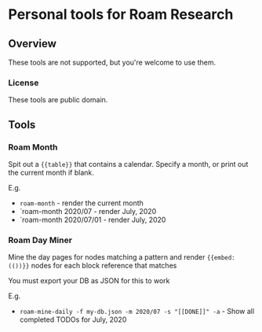 # Personal tools for Roam Research

## Overview

These tools are not supported, but you're welcome to use them.


### License

These tools are public domain.

## Tools

### Roam Month

Spit out a `{{table}}` that contains a calendar. Specify a month, or print out the current month if blank.

E.g.

- `roam-month` - render the current month
- `roam-month 2020/07 - render July, 2020
- `roam-month 2020/07/01 - render July, 2020


### Roam Day Miner

Mine the day pages for nodes matching a pattern and render `{{embed: (())}}` nodes for each block reference that matches

You must export your DB as JSON for this to work

E.g.

- `roam-mine-daily -f my-db.json -m 2020/07 -s "[[DONE]]" -a` - Show all completed TODOs for July, 2020
